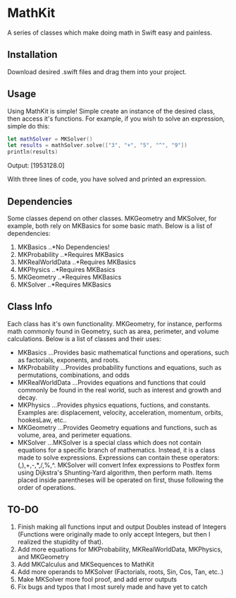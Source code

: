 # MathKit
A series of classes which make doing math in Swift easy and painless.

## Installation
Download desired .swift files and drag them into your project.

## Usage
Using MathKit is simple! Simple create an instance of the desired class, then access it's functions. For example, if you wish to solve an expression, simple do this:
```Swift
let mathSolver = MKSolver()
let results = mathSolver.solve(["3", "+", "5", "^", "9"])
println(results)
```
Output:
[1953128.0]

With three lines of code, you have solved and printed an expression.

## Dependencies
Some classes depend on other classes. MKGeometry and MKSolver, for example, both rely on MKBasics for some basic math. Below is a list of dependencies:
1. MKBasics
..*No Dependencies!
2. MKProbability
..*Requires MKBasics
3. MKRealWorldData
..*Requires MKBasics
4. MKPhysics
..*Requires MKBasics
5. MKGeometry
..*Requires MKBasics
6. MKSolver
..*Requires MKBasics

## Class Info
Each class has it's own functionality. MKGeometry, for instance, performs math commonly found in Geometry, such as area, perimeter, and volume calculations. Below is a list of classes and their uses:
* MKBasics
...Provides basic mathematical functions and operations, such as factorials, exponents, and roots.
* MKProbability
...Provides probability functions and equations, such as permutations, combinations, and odds
* MKRealWorldData
...Provides equations and functions that could commonly be found in the real world, such as interest and growth and decay.
* MKPhysics
...Provides physics equations, fuctions, and constants. Examples are: displacement, velocity, acceleration, momentum, orbits, hookesLaw, etc..
* MKGeometry
...Provides Geometry equations and functions, such as volume, area, and perimeter equations.
* MKSolver
...MKSolver is a special class which does not contain equations for a specific branch of mathematics. Instead, it is a class made to solve expressions. Expressions can contain these operators: (,),+,-,*,/,%,^. MKSolver will convert Infex expressions to Postfex form using Dijkstra's Shunting-Yard algorithm, then perform math. Items placed inside parentheses will be operated on first, thuse following the order of operations. 

## TO-DO
1. Finish making all functions input and output Doubles instead of Integers (Functions were originally made to only accept Integers, but then I realized the stupidity of that).
2. Add more equations for MKProbability, MKRealWorldData, MKPhysics, and MKGeometry
3. Add MKCalculus and MKSequences to MathKit
4. Add more operands to MKSolver (Factorials, roots, Sin, Cos, Tan, etc..)
5. Make MKSolver more fool proof, and add error outputs
6. Fix bugs and typos that I most surely made and have yet to catch
